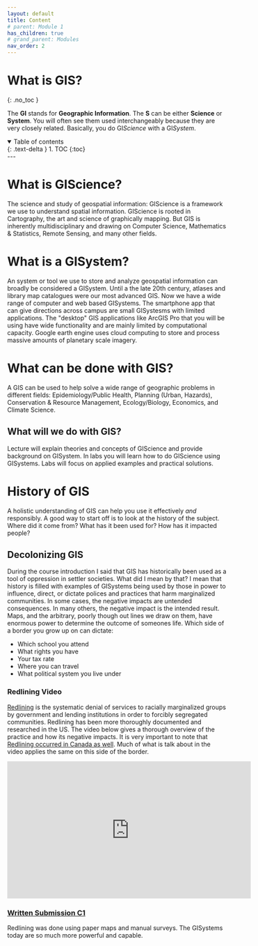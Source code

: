 ```yaml
---
layout: default
title: Content
# parent: Module 1
has_children: true
# grand_parent: Modules
nav_order: 2
---
```


# What is GIS?
{: .no_toc }

The **GI** stands for **Geographic Information**.  The **S** can be either **Science** or **System**.  You will often see them used interchangeably because they are very closely related.  Basically, you do GI*Science* with a GI*System*.


<details open markdown="block">
  <summary>
    Table of contents
  </summary>
  {: .text-delta }
1. TOC
{:toc}
</details>
---

# What is GIScience?

The science and study of geospatial information: GIScience is a framework we use to understand spatial information.  GIScience is rooted in Cartography, the art and science of graphically mapping.  But GIS is inherently multidisciplinary and drawing on Computer Science, Mathematics & Statistics, Remote Sensing, and many other fields.

# What is a GISystem?

An system or tool we use to store and analyze geospatial information can broadly be considered a GISystem.  Until a the late 20th century, atlases and library map catalogues were our most advanced GIS.  Now we have a wide range of computer and web based GISystems.  The smartphone app that can give directions across campus are small GISystesms with limited applications.  The "desktop" GIS applications like ArcGIS Pro that you will be using have wide functionality and are mainly limited by computational capacity.  Google earth engine uses cloud computing to store and process massive amounts of planetary scale imagery.

# What can be done with GIS?

A GIS can be used to help solve a wide range of geographic problems in different fields: Epidemiology/Public Health, Planning (Urban, Hazards), Conservation & Resource Management, Ecology/Biology, Economics, and Climate Science.

## What will we do with GIS?

Lecture will explain theories and concepts of GIScience and provide background on GISystem.  In labs you will learn how to do GIScience using GISystems.  Labs will focus on applied examples and practical solutions.  


# History of GIS

A holistic understanding of GIS can help you use it effectively *and* responsibly.  A good way to start off is to look at the history of the subject.  Where did it come from?  What has it been used for?  How has it impacted people?

## Decolonizing GIS

During the course introduction I said that GIS has historically been used as a tool of oppression in settler societies.  What did I mean by that?  I mean that history is filled with examples of GISystems being used by those in power to influence, direct, or dictate polices and practices that harm marginalized communities.  In some cases, the negative impacts are untended consequences.  In many others, the negative impact is the intended result.  Maps, and the arbitrary, poorly though out lines we draw on them, have enormous power to determine the outcome of someones life.  Which side of a border you grow up on can dictate:

* Which school you attend
* What rights you have
* Your tax rate
* Where you can travel
* What political system you live under


### Redlining Video

[Redlining](https://en.wikipedia.org/wiki/Redlining) is the systematic denial of services to racially marginalized groups by government and lending institutions in order to forcibly segregated communities.  Redlining has been more thoroughly documented and researched in the US.  The video below gives a thorough overview of the practice and how its negative impacts.  It is very important to note that [Redlining occurred in Canada as well](https://www.jstor.org/stable/43100660).  Much of what is talk about in the video applies the same on this side of the border.


<iframe width="560" height="315" src="https://www.youtube.com/embed/pu2sKNJMH-k" title="YouTube video player" frameborder="0" allow="accelerometer; autoplay; clipboard-write; encrypted-media; gyroscope; picture-in-picture" allowfullscreen></iframe>



### [**Written Submission C1**](Assessment.md#written-submission-c1)

Redlining was done using paper maps and manual surveys.  The GISystems today are so much more powerful and capable.  